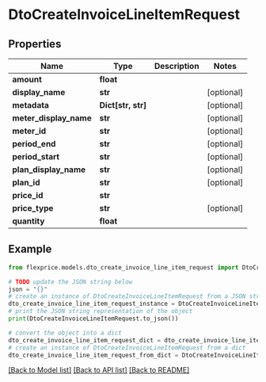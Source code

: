 # DtoCreateInvoiceLineItemRequest


## Properties

Name | Type | Description | Notes
------------ | ------------- | ------------- | -------------
**amount** | **float** |  | 
**display_name** | **str** |  | [optional] 
**metadata** | **Dict[str, str]** |  | [optional] 
**meter_display_name** | **str** |  | [optional] 
**meter_id** | **str** |  | [optional] 
**period_end** | **str** |  | [optional] 
**period_start** | **str** |  | [optional] 
**plan_display_name** | **str** |  | [optional] 
**plan_id** | **str** |  | [optional] 
**price_id** | **str** |  | 
**price_type** | **str** |  | [optional] 
**quantity** | **float** |  | 

## Example

```python
from flexprice.models.dto_create_invoice_line_item_request import DtoCreateInvoiceLineItemRequest

# TODO update the JSON string below
json = "{}"
# create an instance of DtoCreateInvoiceLineItemRequest from a JSON string
dto_create_invoice_line_item_request_instance = DtoCreateInvoiceLineItemRequest.from_json(json)
# print the JSON string representation of the object
print(DtoCreateInvoiceLineItemRequest.to_json())

# convert the object into a dict
dto_create_invoice_line_item_request_dict = dto_create_invoice_line_item_request_instance.to_dict()
# create an instance of DtoCreateInvoiceLineItemRequest from a dict
dto_create_invoice_line_item_request_from_dict = DtoCreateInvoiceLineItemRequest.from_dict(dto_create_invoice_line_item_request_dict)
```
[[Back to Model list]](../README.md#documentation-for-models) [[Back to API list]](../README.md#documentation-for-api-endpoints) [[Back to README]](../README.md)


